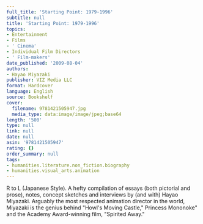 ```yaml
---
full_title: 'Starting Point: 1979-1996'
subtitle: null
title: 'Starting Point: 1979-1996'
topics:
- Entertainment
- Films
- ' Cinema'
- Individual Film Directors
- ' Film-makers'
date_published: '2009-08-04'
authors:
- Hayao Miyazaki
publisher: VIZ Media LLC
format: Hardcover
language: English
source: Bookshelf
cover:
  filename: 9781421505947.jpg
  media_type: data:image/image/jpeg;base64
length: '500'
type: null
link: null
date: null
asin: '9781421505947'
rating: {}
order_summary: null
tags:
- humanities.literature.non_fiction.biography
- humanities.visual_arts.animation
---
```

R to L (Japanese Style). A hefty compilation of essays (both pictorial and prose), notes, concept sketches and interviews by (and with) Hayao Miyazaki. Arguably the most respected animation director in the world, Miyazaki is the genius behind "Howl's Moving Castle," Princess Mononoke" and the Academy Award-winning film, "Spirited Away."
